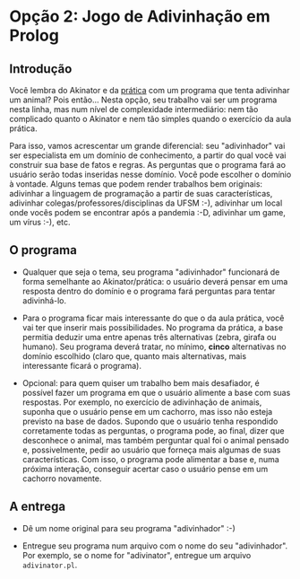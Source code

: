 # Opção 2: Jogo de Adivinhação em Prolog


## Introdução

Você lembra do Akinator e da [prática](../../praticas/logico/prolog4) com um programa que tenta adivinhar um animal? Pois então... Nesta opção, seu trabalho vai ser um programa nesta linha, mas num nível de complexidade intermediário: nem tão complicado quanto o Akinator e nem tão simples quando o exercício da aula prática. 

Para isso, vamos acrescentar um grande diferencial: seu "adivinhador" vai ser especialista em um domínio de conhecimento, a partir do qual você vai construir sua base de fatos e regras. As perguntas que o programa fará ao usuário serão todas inseridas nesse domínio. Você pode escolher o domínio à vontade. Alguns temas que podem render trabalhos bem originais: adivinhar a linguagem de programação a partir de suas características, adivinhar colegas/professores/disciplinas da UFSM :-), adivinhar um local onde vocês podem se encontrar após a pandemia :-D, adivinhar um game, um vírus :-), etc. 



## O programa

- Qualquer que seja o tema, seu programa "adivinhador" funcionará de forma semelhante ao Akinator/prática: o usuário deverá pensar em uma resposta dentro do domínio e o programa fará perguntas para tentar adivinhá-lo.

- Para o programa ficar mais interessante do que o da aula prática, você vai ter que inserir mais possibilidades. No programa da prática, a base permitia deduzir uma entre apenas três alternativas (zebra, girafa ou humano). Seu programa deverá tratar, no mínimo, **cinco** alternativas no domínio escolhido (claro que, quanto mais alternativas, mais interessante ficará o programa).

- Opcional: para quem quiser um trabalho bem mais desafiador, é possível fazer um programa em que o usuário alimente a base com suas respostas. Por exemplo, no exercício de adivinhação de animais, suponha que o usuário pense em um cachorro, mas isso não esteja previsto na base de dados. Supondo que o usuário tenha respondido corretamente todas as perguntas, o programa pode, ao final, dizer que desconhece o animal, mas também perguntar qual foi o animal pensado e, possivelmente, pedir ao usuário que forneça mais algumas de suas características. Com isso, o programa pode alimentar a base e, numa próxima interação, conseguir acertar caso o usuário pense em um cachorro novamente.



## A entrega

- Dê um nome original para seu programa "adivinhador" :-)

- Entregue seu programa num arquivo com o nome do seu "adivinhador". Por exemplo, se o nome for "adivinator", entregue um arquivo `adivinator.pl`.


